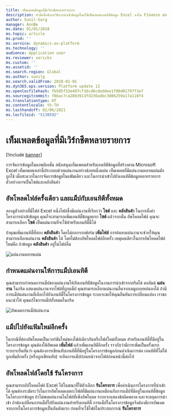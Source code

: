 ```yaml
---
title: เท็มเพลตข้อมูลที่มีเวิร์กชีตหลายรายการ
description: หัวข้อนี้อธิบายวิธีการนำเข้าข้อมูลโดยใช้เท็มเพลตเอนทิตีข้อมูล Excel ลงใน Finance and Operations
author: Sunil-Garg
manager: AnnBe
ms.date: 01/01/2018
ms.topic: article
ms.prod: ''
ms.service: dynamics-ax-platform
ms.technology: ''
audience: Application user
ms.reviewer: sericks
ms.custom: ''
ms.assetid: ''
ms.search.region: Global
ms.author: sunilg
ms.search.validFrom: 2018-01-01
ms.dyn365.ops.version: Platform update 13
ms.openlocfilehash: fb505f33e497cf16cd6cdeddee1f88d01797f3ef
ms.sourcegitcommit: f8bac7ca2803913fd236adbc3806259a17a110f4
ms.translationtype: HT
ms.contentlocale: th-TH
ms.lasthandoff: 02/06/2021
ms.locfileid: "5130592"
---
```

# <a name="data-templates-with-multiple-worksheets"></a>เท็มเพลตข้อมูลที่มีเวิร์กชีตหลายรายการ

[!include [banner](../includes/banner.md)]

การจัดการข้อมูลในแอพลิเคชั่น สนับสนุนเท็มเพลตสำหรับเอนทิตีข้อมูลที่สร้างตาม Microsoft Excel เท็มเพลตเหล่านี้ประกอบด้วยแผ่นงานอย่างน้อยหนึ่งแผ่น เท็มเพลตที่มีแผ่นงานหลายแผ่นมักถูกใช้ เมื่อสะดวกในการจัดการข้อมูลในแฟ้มเดียว และในการนำเข้าไปยังเอนทิตีข้อมูลหลายรายการ ตัวอย่างอาจเป็นไซต์และคลังสินค้า

## <a name="upload-a-file-once-and-map-it-to-all-entities"></a>อัพโหลดไฟล์ครั้งเดียว และแม็ปกับเอนทิตีทั้งหมด
ลองดูตัวอย่างที่มีไฟล์ Excel หนึ่งไฟล์ซึ่งมีแผ่นงานที่เรียกว่า **ไซต์** และ **คลังสินค้า** ในการตั้งค่าโครงการนำเข้าข้อมูล คุณก็จะสามารถเพิ่มเอนทิตี้ข้อมูลแรก **ไซต์** แล้วจากนั้น อัพโหลดไฟล์ คุณจะสามารถเลือก **ไซต์** เป็นแผ่นงานที่จะใช้สำหรับเอนทิตี้นี้ได้

ถ้าคุณเพิ่มเอนทิตี้ที่สอง **คลังสินค้า** โดยไม่ออกจากฟอร์ม **เพิ่มไฟล์** การค้นหาแผ่นงานจะช่วยให้คุณสามารถเลือกแผ่นงาน **คลังสินค้า** ได้ โดยไม่ต้องอัพโหลดไฟล์อีกครั้ง เหตุผลเดียวในการอัพโหลดไฟล์ใหม่คือ ถ้าข้อมูล **คลังสินค้า** อยู่ในไฟล์อื่น

![แผ่นงานหลายแผ่น](./media/AddFileMultipleWorkSheets.png)

## <a name="fix-worksheet-to-entity-mapping"></a>กำหนดแผ่นงานให้การแม็ปเอนทิตี

คุณสามารถกำหนดการแม็ปของแผ่นงานให้กับเอนทิตีข้อมูลในงานการนำเข้าจากกริดได้ คอลัมน์ **แผ่นงาน** ในกริด แสดงแผ่นงานจากไฟล์ที่ถูกแม็ป คุณสามารถเลือกแผ่นงานอื่นจากเมนูแบบหล่นลงได้ ถ้ามีการแม็ปแผ่นงานที่เลือกไปยังเอนทิตี้ในโครงการข้อมูล ระบบจะขอให้คุณยืนยันการเปลี่ยนแปลง เราขอแนะนำให้ คุณแก้ไขการแม็ปทั้งหมดในกริด

![อัพเดตการแม็ปแผ่นงาน](./media/UpdateMappings.png)

## <a name="re-map-to-a-new-file"></a>แม็ปไปยังแฟ้มใหม่อีกครั้ง

ในกรณีที่ต้องอัพโหลดเป็นเวอร์ชันใหม่ของไฟล์เดียวกันหรือไฟล์ใหม่ทั้งหมด สำหรับเอนทิตี้ที่มีอยู่ในโครงการข้อมูล คุณต้องใช้อัพเดต **เพิ่มไฟล์** แล้วเพิ่มเอนทิตีอีกครั้ง ราวกับว่ามีการเพิ่มเป็นครั้งแรก ระบบจะยืนยันว่า คุณต้องการเขียนทับเอนทิตี้ที่มีอยู่ในโครงการข้อมูลก่อนดำเนินการต่อ เอนทิตีที่ไม่ได้ถูกเพิ่มอีกครั้ง (หรือถูกเขียนทับ) จะยึดการแม็ปก่อนหน้าจากไฟล์ก่อนหน้านี้ต่อไป

## <a name="upload-a-file-using-run-project"></a>อัพโหลดไฟล์โดยใช้ รันโครงการ

คุณสามารถอัปโหลดไฟล์ Excel ได้ในขณะที่ใช้ตัวเลือก **รันโครงการ** เพื่อดำเนินการโครงการที่นำเข้าได้ คุณต้องระมัดระวังในการอัพโหลดเฉพาะไฟล์ที่มีแผ่นงานเหมือนกับการแม็ปที่มีอยู่ในเอนทิตี้ข้อมูลในโครงการข้อมูล ถ้าไม่พบแผ่นงานในไฟล์ที่เพิ่งอัพโหลด ระบบจะแสดงข้อผิดพลาด และจะหยุดการนำเข้า ถ้าต้องเปลี่ยนการแม็ปไปยังแผ่นงานสำหรับเอนทิตี้ การแม็ปในโครงการข้อมูลจึงต้องมีการอัพเดตจากภายในโครงการข้อมูลเป็นอันดับแรก ก่อนที่จะใช้ไฟล์ในประสบการณ์ **รันโครงการ**
